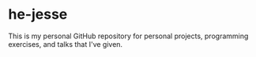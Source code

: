 # he-jesse

This is my personal GitHub repository for personal projects, programming exercises, and talks that I've given.
